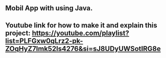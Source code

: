 ## Mobil App with using Java.

## Youtube link for how to make it and explain this project: https://youtube.com/playlist?list=PLFGxw0qLrz2-pk-ZOqHyZ7Imk52Is4276&si=sJ8UDyUWSotIRG8e
